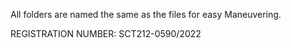 All folders are named the same as the files for easy Maneuvering.

REGISTRATION NUMBER: SCT212-0590/2022
